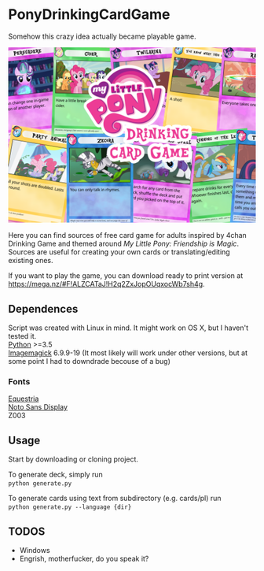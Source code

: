 # PonyDrinkingCardGame
Somehow this crazy idea actually became playable game.

![Graphics](https://raw.githubusercontent.com/HalfTough/PonyDrinkingCardGame/master/img.png)

Here you can find sources of free card game for adults inspired by 4chan Drinking Game and themed around *My Little Pony: Friendship is Magic*.
Sources are useful for creating your own cards or translating/editing existing ones.

If you want to play the game, you can download ready to print version at https://mega.nz/#F!ALZCATaJ!H2q2ZxJopOUqxocWb7sh4g.

## Dependences
Script was created with Linux in mind. It might work on OS X, but I haven't tested it.  
[Python](https://www.python.org/) >=3.5  
[Imagemagick](https://www.imagemagick.org/script/index.php) 6.9.9-19 (It most likely will work under other versions, but at some point I had to downdrade becouse of a bug)

### Fonts
[Equestria](https://www.dafont.com/equestria.font)  
[Noto Sans Display](https://www.google.com/get/noto/#sans-lgc-display)  
Z003

## Usage
Start by downloading or cloning project.

To generate deck, simply run  
```python generate.py```

To generate cards using text from subdirectory (e.g. cards/pl) run  
```python generate.py --language {dir}```

## TODOS
* Windows
* Engrish, motherfucker, do you speak it?
